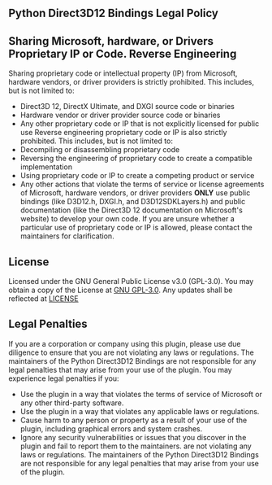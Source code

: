 ## Python Direct3D12 Bindings Legal Policy

## Sharing Microsoft, hardware, or Drivers Proprietary IP or Code. Reverse Engineering
Sharing proprietary code or intellectual property (IP) from Microsoft, hardware vendors, or driver providers is strictly prohibited. This includes, but is not limited to:
- Direct3D 12, DirectX Ultimate, and DXGI source code or binaries
- Hardware vendor or driver provider source code or binaries
- Any other proprietary code or IP that is not explicitly licensed for public use
Reverse engineering proprietary code or IP is also strictly prohibited. This includes, but is not limited to:
- Decompiling or disassembling proprietary code
- Reversing the engineering of proprietary code to create a compatible implementation
- Using proprietary code or IP to create a competing product or service
- Any other actions that violate the terms of service or license agreements of Microsoft, hardware vendors, or driver providers
**ONLY** use public bindings (like D3D12.h, DXGI.h, and D3D12SDKLayers.h) and public documentation (like the Direct3D 12 documentation on Microsoft's website) to develop your own code. If you are unsure whether a particular use of proprietary code or IP is allowed, please contact the maintainers for clarification.

## License
Licensed under the GNU General Public License v3.0 (GPL-3.0). You may obtain a copy of the License at [GNU GPL-3.0](https://www.gnu.org/licenses/gpl-3.0.en.html).
Any updates shall be reflected at [LICENSE](LICENSE.txt)

## Legal Penalties
If you are a corporation or company using this plugin, please use due diligence to ensure that you are not violating any laws or regulations. The maintainers of the Python Direct3D12 Bindings are not responsible for any legal penalties that may arise from your use of the plugin.
You may experience legal penalties if you:
- Use the plugin in a way that violates the terms of service of Microsoft or any other third-party software.
- Use the plugin in a way that violates any applicable laws or regulations.
- Cause harm to any person or property as a result of your use of the plugin, including graphical errors and system crashes.
- Ignore any security vulnerabilities or issues that you discover in the plugin and fail to report them to the maintainers. are not violating any laws or regulations. The maintainers of the Python Direct3D12 Bindings are not responsible for any legal penalties that may arise from your use of the plugin.